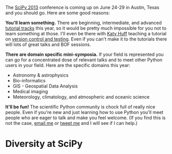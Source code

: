 The [SciPy 2013][] conference is coming up on June 24-29 in Austin, Texas
and you should go. Here are some good reasons:

**You'll learn something.** There are beginning, intermediate, and advanced
[tutorial tracks][tutorials] this year, so it would be pretty much impossible
for you not to learn something at those. I'll even be there with [Katy Huff][]
teaching a tutorial on [version control and testing][swc-tutorial]. Even if you
can't make it to the tutorials there will lots of great talks and BOF sessions.

**There are domain specific mini-symposia.** If your field is represented you
can go for a concentrated dose of relevant talks and to meet other Python users
in your field. Here are the specific domains this year:

* Astronomy & astrophysics
* Bio-informatics
* GIS - Geospatial Data Analysis
* Medical imaging
* Meteorology, climatology, and atmospheric and oceanic science

**It'll be fun!** The scientific Python community is chock full of really nice
people. Even if you're new and just learning how to use Python you'll meet
people who are eager to talk and make you feel welcome. (If you find this is
not the case, [email me][] or [tweet me][] and I will see if I can help.)

# Diversity at SciPy



[SciPy 2013]: http://conference.scipy.org/scipy2013/
[tutorials]: http://conference.scipy.org/scipy2013/tutorials.php
[Katy Huff]: http://katyhuff.github.io/
[swc-tutorial]: http://conference.scipy.org/scipy2013/tutorial_detail.php?id=106
[email me]: mailto:jiffyclub@gmail.com
[tweet me]: https://twitter.com/jiffyclub
